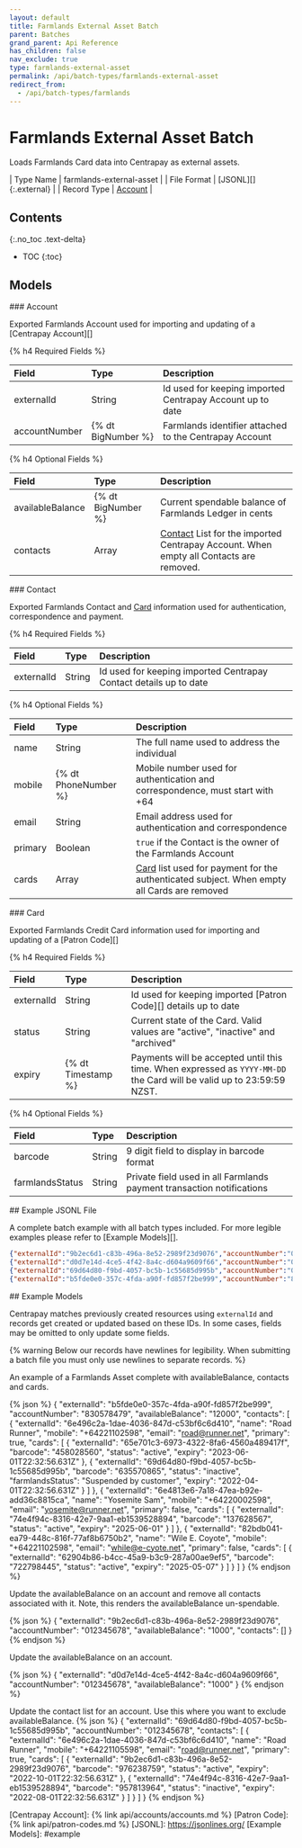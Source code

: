 ```yaml
---
layout: default
title: Farmlands External Asset Batch
parent: Batches
grand_parent: Api Reference
has_children: false
nav_exclude: true
type: farmlands-external-asset
permalink: /api/batch-types/farmlands-external-asset
redirect_from:
  - /api/batch-types/farmlands
---
```


# Farmlands External Asset Batch

Loads Farmlands Card data into Centrapay as external assets.

| Type Name   | farmlands-external-asset |
| File Format | [JSONL][]{:.external}    |
| Record Type | [Account]       |

## Contents
{:.no_toc .text-delta}

* TOC
{:toc}

## Models

<a name="account">
### Account

Exported Farmlands Account used for importing and updating of a [Centrapay Account][]

{% h4 Required Fields %}

|     Field     |        Type        |                        Description                        |
| :------------ | :----------------- | :-------------------------------------------------------- |
| externalId    | String             | Id used for keeping imported Centrapay Account up to date |
| accountNumber | {% dt BigNumber %} | Farmlands identifier attached to the Centrapay Account    |


{% h4 Optional Fields %}

|      Field       |        Type        |                                         Description                                       |
| :--------------- | :----------------- | :---------------------------------------------------------------------------------------- |
| availableBalance | {% dt BigNumber %} | Current spendable balance of Farmlands Ledger in cents                                    |
| contacts         | Array              | [Contact][] List for the imported Centrapay Account. When empty all Contacts are removed. |

<a name="contact">
### Contact

Exported Farmlands Contact and [Card][] information used for authentication, correspondence and payment.

{% h4 Required Fields %}

|   Field    |  Type  |                            Description                            |
| :--------- | :----- | :---------------------------------------------------------------- |
| externalId | String | Id used for keeping imported Centrapay Contact details up to date |


{% h4 Optional Fields %}

|  Field  |         Type         |                                            Description                                         |
| :------ | :------------------- | :--------------------------------------------------------------------------------------------- |
| name    | String               | The full name used to address the individual                                                   |
| mobile  | {% dt PhoneNumber %} | Mobile number used for authentication and correspondence, must start with +64                  |
| email   | String               | Email address used for authentication and correspondence                                       |
| primary | Boolean              | `true` if the Contact is the owner of the Farmlands Account                                    |
| cards   | Array                | [Card][] list used for payment for the authenticated subject. When empty all Cards are removed |

<a name="card">
### Card

Exported Farmlands Credit Card information used for importing and updating of a [Patron Code][]

{% h4 Required Fields %}

|   Field    |        Type        |                                                      Description                                                      |
| :--------- | :----------------- | :-------------------------------------------------------------------------------------------------------------------- |
| externalId | String             | Id used for keeping imported [Patron Code][] details up to date                                                       |
| status     | String             | Current state of the Card. Valid values are "active", "inactive" and "archived"                                       |
| expiry     | {% dt Timestamp %} | Payments will be accepted until this time. When expressed as `YYYY-MM-DD` the Card will be valid up to 23:59:59 NZST. |

{% h4 Optional Fields %}

|      Field      |  Type  |                              Description                              |
| :-------------- | :----- | :-------------------------------------------------------------------- |
| barcode         | String | 9 digit field to display in barcode format                            |
| farmlandsStatus | String | Private field used in all Farmlands payment transaction notifications |

<a name="jsonl-example">
## Example JSONL File

A complete batch example with all batch types included. For more legible
examples please refer to [Example Models][].

```json
{"externalId":"9b2ec6d1-c83b-496a-8e52-2989f23d9076","accountNumber":"012345678","availableBalance":"1000","contacts":[]}
{"externalId":"d0d7e14d-4ce5-4f42-8a4c-d604a9609f66","accountNumber":"012345678","availableBalance":"1000"}
{"externalId":"69d64d80-f9bd-4057-bc5b-1c55685d995b","accountNumber":"012345678","contacts":[{"externalId":"6e496c2a-1dae-4036-847d-c53bf6c6d410","name":"Road Runner","mobile":"+64221105598","email":"road@runner.net","primary":true,"cards":[{"externalId":"9b2ec6d1-c83b-496a-8e52-2989f23d9076","barcode":"976238759","status":"active","expiry":"2022-10-01T22:32:56.631Z"},{"externalId":"74e4f94c-8316-42e7-9aa1-eb1539528894","barcode":"957813964","status":"inactive","expiry":"2022-08-01T22:32:56.631Z"}]}]}
{"externalId":"b5fde0e0-357c-4fda-a90f-fd857f2be999","accountNumber":"830578479","availableBalance":"12000","contacts":[{"externalId":"6e496c2a-1dae-4036-847d-c53bf6c6d410","name":"Road Runner","mobile":"+64221102598","email":"road@runner.net","primary":true,"cards":[{"externalId":"65e701c3-6973-4322-8fa6-4560a489417f","barcode":"458028560","status":"active","expiry":"2023-06-01T22:32:56.631Z"},{"externalId":"69d64d80-f9bd-4057-bc5b-1c55685d995b","barcode":"635570865","status":"inactive","farmlandsStatus":"Suspended by customer","expiry":"2022-04-01T22:32:56.631Z"}]},{"externalId":"6e4813e6-7a18-47ea-b92e-add36c8815ca","name":"Yosemite Sam","mobile":"+64220002598","email":"yosemite@runner.net","primary":false,"cards":[{"externalId":"74e4f94c-8316-42e7-9aa1-eb1539528894","barcode":"137628567","status":"active","expiry":"2025-06-01"}]},{"externalId":"82bdb041-ea79-448c-816f-77af8b6750b2","name":"Wile E. Coyote","mobile":"+64221102598","email":"while@e-cyote.net","primary":false,"cards":[{"externalId":"62904b86-b4cc-45a9-b3c9-287a00ae9ef5","barcode":"722798445","status":"active","expiry":"2025-05-07"}]}]}
```

<a name="example">
## Example Models

Centrapay matches previously created resources using `externalId` and records
get created or updated based on these IDs. In some cases, fields may be omitted
to only update some fields.

{% warning 
  Below our records have newlines for legibility.
  When submitting a batch file you must only use newlines to separate records.
%} 

An example of a Farmlands Asset complete with availableBalance, contacts and cards.

{% json %}
{
  "externalId": "b5fde0e0-357c-4fda-a90f-fd857f2be999",
  "accountNumber": "830578479",
  "availableBalance": "12000",
  "contacts": [
    {
      "externalId": "6e496c2a-1dae-4036-847d-c53bf6c6d410",
      "name": "Road Runner",
      "mobile": "+64221102598",
      "email": "road@runner.net",
      "primary": true,
      "cards": [
        {
          "externalId": "65e701c3-6973-4322-8fa6-4560a489417f",
          "barcode": "458028560",
          "status": "active",
          "expiry": "2023-06-01T22:32:56.631Z"
        },
        {
          "externalId": "69d64d80-f9bd-4057-bc5b-1c55685d995b",
          "barcode": "635570865",
          "status": "inactive",
          "farmlandsStatus": "Suspended by customer",
          "expiry": "2022-04-01T22:32:56.631Z"
        }
      ]
    },
    {
      "externalId": "6e4813e6-7a18-47ea-b92e-add36c8815ca",
      "name": "Yosemite Sam",
      "mobile": "+64220002598",
      "email": "yosemite@runner.net",
      "primary": false,
      "cards": [
        {
          "externalId": "74e4f94c-8316-42e7-9aa1-eb1539528894",
          "barcode": "137628567",
          "status": "active",
          "expiry": "2025-06-01"
        }
      ]
    },
    {
      "externalId": "82bdb041-ea79-448c-816f-77af8b6750b2",
      "name": "Wile E. Coyote",
      "mobile": "+64221102598",
      "email": "while@e-cyote.net",
      "primary": false,
      "cards": [
        {
          "externalId": "62904b86-b4cc-45a9-b3c9-287a00ae9ef5",
          "barcode": "722798445",
          "status": "active",
          "expiry": "2025-05-07"
        }
      ]
    }
  ]
}
{% endjson %}

Update the availableBalance on an account and remove all contacts associated
with it. Note, this renders the availableBalance un-spendable.

{% json %}
{
  "externalId": "9b2ec6d1-c83b-496a-8e52-2989f23d9076",
  "accountNumber": "012345678",
  "availableBalance": "1000",
  "contacts": []
}
{% endjson %}

Update the availableBalance on an account.

{% json %}
{
  "externalId": "d0d7e14d-4ce5-4f42-8a4c-d604a9609f66",
  "accountNumber": "012345678",
  "availableBalance": "1000"
}
{% endjson %}

Update the contact list for an account. Use this where you want to exclude availableBalance.
{% json %}
{
  "externalId": "69d64d80-f9bd-4057-bc5b-1c55685d995b",
  "accountNumber": "012345678",
  "contacts": [
    {
      "externalId": "6e496c2a-1dae-4036-847d-c53bf6c6d410",
      "name": "Road Runner",
      "mobile": "+64221105598",
      "email": "road@runner.net",
      "primary": true,
      "cards": [
        {
          "externalId": "9b2ec6d1-c83b-496a-8e52-2989f23d9076",
          "barcode": "976238759",
          "status": "active",
          "expiry": "2022-10-01T22:32:56.631Z"
        },
        {
          "externalId": "74e4f94c-8316-42e7-9aa1-eb1539528894",
          "barcode": "957813964",
          "status": "inactive",
          "expiry": "2022-08-01T22:32:56.631Z"
        }
      ]
    }
  ]
}
{% endjson %}

[Account]: #account
[Contact]: #contact
[Card]: #card
[Centrapay Account]: {% link api/accounts/accounts.md %}
[Patron Code]: {% link api/patron-codes.md %}
[JSONL]: https://jsonlines.org/
[Example Models]: #example
